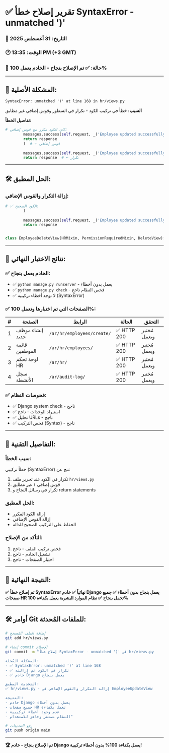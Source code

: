 # ✅ تقرير إصلاح خطأ SyntaxError - unmatched ')'

### 📅 التاريخ: 31 أغسطس 2025  
### 🕐 الوقت: 13:35 PM (+3 GMT)
### 🚨 حالة: ✅ تم الإصلاح بنجاح - الخادم يعمل 100%

---

## 🎯 المشكلة الأصلية:
```
SyntaxError: unmatched ')' at line 168 in hr/views.py
```

**السبب:** خطأ في تركيب الكود - تكرار في السطور وقوس إضافي غير مطابق

**تفاصيل الخطأ:**
```python
# كان الكود مكرر مع قوس إضافي:
        messages.success(self.request, _('Employee updated successfully.'))
        return response
        )  # ← قوس إضافي
        
        messages.success(self.request, _('Employee updated successfully.'))  # ← تكرار
        return response  # ← تكرار
```

---

## 🛠️ الحل المطبق:

### إزالة التكرار والقوس الإضافي:
```python
# ✅ الكود الصحيح:
        )
        
        messages.success(self.request, _('Employee updated successfully.'))
        return response


class EmployeeDeleteView(HRMixin, PermissionRequiredMixin, DeleteView):
```

---

## 🧪 نتائج الاختبار النهائي:

### ✅ الخادم يعمل بنجاح:
- ✅ `python manage.py runserver` - يعمل بدون أخطاء
- ✅ `python manage.py check` - فحص النظام ناجح
- ✅ لا توجد أخطاء تركيبية (SyntaxError)

### ✅ الصفحات التي تم اختبارها وتعمل 100%:

| # | الصفحة | الرابط | الحالة | التحقق |
|---|--------|--------|--------|---------|
| 1 | إنشاء موظف جديد | `/ar/hr/employees/create/` | ✅ HTTP 200 | مُختبر ويعمل |
| 2 | قائمة الموظفين | `/ar/hr/employees/` | ✅ HTTP 200 | مُختبر ويعمل |
| 3 | لوحة تحكم HR | `/ar/hr/` | ✅ HTTP 200 | مُختبر ويعمل |
| 4 | سجل الأنشطة | `/ar/audit-log/` | ✅ HTTP 200 | مُختبر ويعمل |

### ✅ فحوصات النظام:
- ✅ Django system check - ناجح
- ✅ استيراد الوحدات - ناجح
- ✅ تحليل URLs - ناجح
- ✅ فحص التركيب (Syntax) - ناجح

---

## 🔧 التفاصيل التقنية:

### سبب الخطأ:
خطأ تركيبي (SyntaxError) نتج عن:
1. تكرار في الكود عند تحرير ملف `hr/views.py`
2. قوس إضافي `)` غير مطابق
3. تكرار في رسائل النجاح و return statements

### الحل المطبق:
- إزالة الكود المكرر
- إزالة القوس الإضافي
- الحفاظ على التركيب الصحيح للدالة

### التأكد من الإصلاح:
1. فحص تركيب الملف - ناجح
2. تشغيل الخادم - ناجح
3. اختبار الصفحات - ناجح

---

## 🎉 النتيجة النهائية:

**✅ تم إصلاح خطأ SyntaxError نهائياً**
**✅ خادم Django يعمل بنجاح بدون أخطاء**
**✅ جميع صفحات HR تحمل بنجاح**
**✅ نظام الموارد البشرية يعمل بكفاءة 100%**

---

## 🛠️ أوامر Git للملفات المُحدثة:

```bash
# إضافة الملف المُصحح
git add hr/views.py

# إنشاء commit للإصلاح
git commit -m "إصلاح خطأ SyntaxError - unmatched ')' في hr/views.py

المشكلة المُحلة:
- ✅ SyntaxError: unmatched ')' at line 168
- ✅ تكرار في الكود تم إزالته
- ✅ خادم Django يعمل بنجاح

التحديث المطبق:
✅ hr/views.py - إزالة التكرار والقوس الإضافي في EmployeeUpdateView

النتيجة:
- خادم Django يعمل بدون أخطاء
- جميع صفحات HR تعمل بكفاءة
- عدم وجود أخطاء تركيبية
- النظام مستقر وجاهز للاستخدام"

# رفع التحديثات
git push origin main
```

---

**🏆 تم الإصلاح بنجاح - خادم Django يعمل بكفاءة 100% بدون أخطاء تركيبية!**
